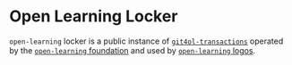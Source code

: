 # Open Learning Locker

`open-learning` locker is a public instance of [`git4ol-transactions`](http://github.com/open-learning/git4ol-transactions/) operated by the [`open-learning` foundation](http://open-learning.org/foundation/) and used by [`open-learning` logos](http://open-learning.org/logos/).
